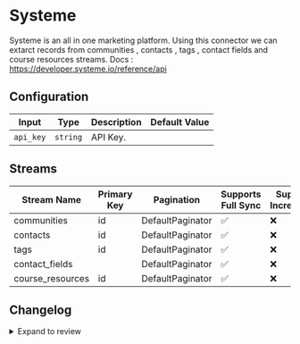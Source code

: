# Systeme
Systeme is an all in one marketing platform.
Using this connector we can extarct records from communities , contacts , tags , contact fields and course resources streams.
Docs : https://developer.systeme.io/reference/api

## Configuration

| Input | Type | Description | Default Value |
|-------|------|-------------|---------------|
| `api_key` | `string` | API Key.  |  |

## Streams
| Stream Name | Primary Key | Pagination | Supports Full Sync | Supports Incremental |
|-------------|-------------|------------|---------------------|----------------------|
| communities | id | DefaultPaginator | ✅ |  ❌  |
| contacts | id | DefaultPaginator | ✅ |  ❌  |
| tags | id | DefaultPaginator | ✅ |  ❌  |
| contact_fields |  | DefaultPaginator | ✅ |  ❌  |
| course_resources | id | DefaultPaginator | ✅ |  ❌  |

## Changelog

<details>
  <summary>Expand to review</summary>

| Version          | Date              | Pull Request | Subject        |
|------------------|-------------------|--------------|----------------|
| 0.0.28 | 2025-09-02 | [65672](https://github.com/airbytehq/airbyte/pull/65672) | Update dependencies |
| 0.0.27 | 2025-08-24 | [65462](https://github.com/airbytehq/airbyte/pull/65462) | Update dependencies |
| 0.0.26 | 2025-08-16 | [64994](https://github.com/airbytehq/airbyte/pull/64994) | Update dependencies |
| 0.0.25 | 2025-08-02 | [64431](https://github.com/airbytehq/airbyte/pull/64431) | Update dependencies |
| 0.0.24 | 2025-07-26 | [63942](https://github.com/airbytehq/airbyte/pull/63942) | Update dependencies |
| 0.0.23 | 2025-07-05 | [62693](https://github.com/airbytehq/airbyte/pull/62693) | Update dependencies |
| 0.0.22 | 2025-06-28 | [62215](https://github.com/airbytehq/airbyte/pull/62215) | Update dependencies |
| 0.0.21 | 2025-06-21 | [61811](https://github.com/airbytehq/airbyte/pull/61811) | Update dependencies |
| 0.0.20 | 2025-06-14 | [60130](https://github.com/airbytehq/airbyte/pull/60130) | Update dependencies |
| 0.0.19 | 2025-05-04 | [58443](https://github.com/airbytehq/airbyte/pull/58443) | Update dependencies |
| 0.0.18 | 2025-04-12 | [58002](https://github.com/airbytehq/airbyte/pull/58002) | Update dependencies |
| 0.0.17 | 2025-04-05 | [56902](https://github.com/airbytehq/airbyte/pull/56902) | Update dependencies |
| 0.0.16 | 2025-03-22 | [56284](https://github.com/airbytehq/airbyte/pull/56284) | Update dependencies |
| 0.0.15 | 2025-03-08 | [55626](https://github.com/airbytehq/airbyte/pull/55626) | Update dependencies |
| 0.0.14 | 2025-03-01 | [55154](https://github.com/airbytehq/airbyte/pull/55154) | Update dependencies |
| 0.0.13 | 2025-02-22 | [54535](https://github.com/airbytehq/airbyte/pull/54535) | Update dependencies |
| 0.0.12 | 2025-02-15 | [54031](https://github.com/airbytehq/airbyte/pull/54031) | Update dependencies |
| 0.0.11 | 2025-02-08 | [53582](https://github.com/airbytehq/airbyte/pull/53582) | Update dependencies |
| 0.0.10 | 2025-02-01 | [53046](https://github.com/airbytehq/airbyte/pull/53046) | Update dependencies |
| 0.0.9 | 2025-01-25 | [52450](https://github.com/airbytehq/airbyte/pull/52450) | Update dependencies |
| 0.0.8 | 2025-01-18 | [51996](https://github.com/airbytehq/airbyte/pull/51996) | Update dependencies |
| 0.0.7 | 2025-01-11 | [51427](https://github.com/airbytehq/airbyte/pull/51427) | Update dependencies |
| 0.0.6 | 2024-12-28 | [50817](https://github.com/airbytehq/airbyte/pull/50817) | Update dependencies |
| 0.0.5 | 2024-12-21 | [50307](https://github.com/airbytehq/airbyte/pull/50307) | Update dependencies |
| 0.0.4 | 2024-12-14 | [49763](https://github.com/airbytehq/airbyte/pull/49763) | Update dependencies |
| 0.0.3 | 2024-12-12 | [49428](https://github.com/airbytehq/airbyte/pull/49428) | Update dependencies |
| 0.0.2 | 2024-12-11 | [49124](https://github.com/airbytehq/airbyte/pull/49124) | Starting with this version, the Docker image is now rootless. Please note that this and future versions will not be compatible with Airbyte versions earlier than 0.64 |
| 0.0.1 | 2024-10-30 | | Initial release by [@ombhardwajj](https://github.com/ombhardwajj) via Connector Builder |

</details>
